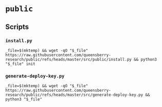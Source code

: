 # `public`

## Scripts

### `install.py`

```console
_file=$(mktemp) && wget -qO "$_file" https://raw.githubusercontent.com/queensberry-research/public/refs/heads/master/src/public/install.py && python3 "$_file" init
```

### `generate-deploy-key.py`

```console
_file=$(mktemp) && wget -qO "$_file" https://raw.githubusercontent.com/queensberry-research/public/refs/heads/master/src/generate-deploy-key.py && python3 "$_file"
```
